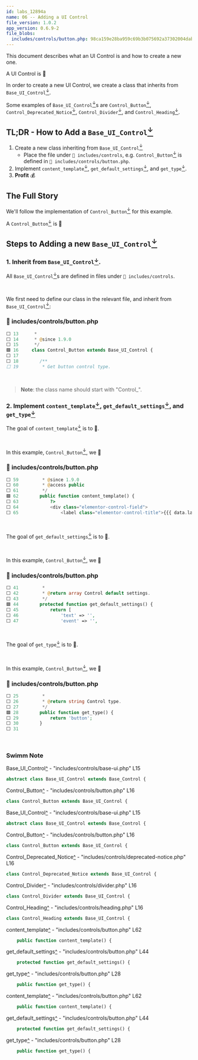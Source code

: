 ```yaml
---
id: labs_12894a
name: 06 -- Adding a UI Control
file_version: 1.0.2
app_version: 0.6.9-2
file_blobs:
  includes/controls/button.php: 98ca159e28ba959c69b3b075692a37302004dab1
---
```


This document describes what an UI Control is and how to create a new one.

A UI Control is 🙋‍


In order to create a new UI Control, we create a class that inherits from `Base_UI_Control`[<sup id="fce876">↓</sup>](#f-fce876).

Some examples of `Base_UI_Control`[<sup id="fce876">↓</sup>](#f-fce876)s are `Control_Button`[<sup id="1c8f81">↓</sup>](#f-1c8f81), `Control_Deprecated_Notice`[<sup id="750f57">↓</sup>](#f-750f57), `Control_Divider`[<sup id="c615b9">↓</sup>](#f-c615b9), and `Control_Heading`[<sup id="928b60">↓</sup>](#f-928b60).

## TL;DR - How to Add a `Base_UI_Control`[<sup id="d9b9f0">↓</sup>](#f-d9b9f0)

1. Create a new class inheriting from `Base_UI_Control`[<sup id="d9b9f0">↓</sup>](#f-d9b9f0)&nbsp;
   - Place the file under `📄 includes/controls`,
     e.g. `Control_Button`[<sup id="1c8a33">↓</sup>](#f-1c8a33) is defined in `📄 includes/controls/button.php`.
2. Implement `content_template`[<sup id="3a9b41">↓</sup>](#f-3a9b41), `get_default_settings`[<sup id="8db695">↓</sup>](#f-8db695), and `get_type`[<sup id="fe2568">↓</sup>](#f-fe2568).
4. **Profit** 💰

## The Full Story
We'll follow the implementation of `Control_Button`[<sup id="1c8a33">↓</sup>](#f-1c8a33) for this example.

A `Control_Button`[<sup id="1c8a33">↓</sup>](#f-1c8a33) is 🙋


## Steps to Adding a new `Base_UI_Control`[<sup id="d9b9f0">↓</sup>](#f-d9b9f0)
### 1\. Inherit from `Base_UI_Control`[<sup id="d9b9f0">↓</sup>](#f-d9b9f0).
All `Base_UI_Control`[<sup id="d9b9f0">↓</sup>](#f-d9b9f0)s are defined in files under `📄 includes/controls`.

<br/>

We first need to define our class in the relevant file, and inherit from `Base_UI_Control`[<sup id="d9b9f0">↓</sup>](#f-d9b9f0):
<!-- NOTE-swimm-snippet: the lines below links your snippet to Swimm -->
### 📄 includes/controls/button.php
```php
⬜ 13      *
⬜ 14      * @since 1.9.0
⬜ 15      */
🟩 16     class Control_Button extends Base_UI_Control {
⬜ 17     
⬜ 18     	/**
⬜ 19     	 * Get button control type.
```

<br/>


> **Note**: the class name should start with "Control_".



### 2\. Implement `content_template`[<sup id="3a9b41">↓</sup>](#f-3a9b41), `get_default_settings`[<sup id="8db695">↓</sup>](#f-8db695), and `get_type`[<sup id="fe2568">↓</sup>](#f-fe2568)
The goal of `content_template`[<sup id="524355">↓</sup>](#f-524355) is to 🙋.

<br/>

In this example, `Control_Button`[<sup id="1c8a33">↓</sup>](#f-1c8a33), we 🙋
<!-- NOTE-swimm-snippet: the lines below links your snippet to Swimm -->
### 📄 includes/controls/button.php
```php
⬜ 59     	 * @since 1.9.0
⬜ 60     	 * @access public
⬜ 61     	 */
🟩 62     	public function content_template() {
⬜ 63     		?>
⬜ 64     		<div class="elementor-control-field">
⬜ 65     			<label class="elementor-control-title">{{{ data.label }}}</label>
```

<br/>

The goal of `get_default_settings`[<sup id="6b8bab">↓</sup>](#f-6b8bab) is to 🙋.

<br/>

In this example, `Control_Button`[<sup id="1c8a33">↓</sup>](#f-1c8a33), we 🙋
<!-- NOTE-swimm-snippet: the lines below links your snippet to Swimm -->
### 📄 includes/controls/button.php
```php
⬜ 41     	 *
⬜ 42     	 * @return array Control default settings.
⬜ 43     	 */
🟩 44     	protected function get_default_settings() {
⬜ 45     		return [
⬜ 46     			'text' => '',
⬜ 47     			'event' => '',
```

<br/>

The goal of `get_type`[<sup id="0b1ce7">↓</sup>](#f-0b1ce7) is to 🙋.

<br/>

In this example, `Control_Button`[<sup id="1c8a33">↓</sup>](#f-1c8a33), we 🙋
<!-- NOTE-swimm-snippet: the lines below links your snippet to Swimm -->
### 📄 includes/controls/button.php
```php
⬜ 25     	 *
⬜ 26     	 * @return string Control type.
⬜ 27     	 */
🟩 28     	public function get_type() {
⬜ 29     		return 'button';
⬜ 30     	}
⬜ 31     
```

<br/>




<!-- THIS IS AN AUTOGENERATED SECTION. DO NOT EDIT THIS SECTION DIRECTLY -->

### Swimm Note

<span id="f-d9b9f0">Base_UI_Control</span>[^](#d9b9f0) - "includes/controls/base-ui.php" L15
```php
abstract class Base_UI_Control extends Base_Control {
```

<span id="f-1c8a33">Control_Button</span>[^](#1c8a33) - "includes/controls/button.php" L16
```php
class Control_Button extends Base_UI_Control {
```

<span id="f-fce876">Base_UI_Control</span>[^](#fce876) - "includes/controls/base-ui.php" L15
```php
abstract class Base_UI_Control extends Base_Control {
```

<span id="f-1c8f81">Control_Button</span>[^](#1c8f81) - "includes/controls/button.php" L16
```php
class Control_Button extends Base_UI_Control {
```

<span id="f-750f57">Control_Deprecated_Notice</span>[^](#750f57) - "includes/controls/deprecated-notice.php" L16
```php
class Control_Deprecated_Notice extends Base_UI_Control {
```

<span id="f-c615b9">Control_Divider</span>[^](#c615b9) - "includes/controls/divider.php" L16
```php
class Control_Divider extends Base_UI_Control {
```

<span id="f-928b60">Control_Heading</span>[^](#928b60) - "includes/controls/heading.php" L16
```php
class Control_Heading extends Base_UI_Control {
```

<span id="f-3a9b41">content_template</span>[^](#3a9b41) - "includes/controls/button.php" L62
```php
	public function content_template() {
```

<span id="f-8db695">get_default_settings</span>[^](#8db695) - "includes/controls/button.php" L44
```php
	protected function get_default_settings() {
```

<span id="f-fe2568">get_type</span>[^](#fe2568) - "includes/controls/button.php" L28
```php
	public function get_type() {
```

<span id="f-524355">content_template</span>[^](#524355) - "includes/controls/button.php" L62
```php
	public function content_template() {
```

<span id="f-6b8bab">get_default_settings</span>[^](#6b8bab) - "includes/controls/button.php" L44
```php
	protected function get_default_settings() {
```

<span id="f-0b1ce7">get_type</span>[^](#0b1ce7) - "includes/controls/button.php" L28
```php
	public function get_type() {
```
